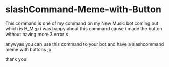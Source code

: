 # slashCommand-Meme-with-Button

This command is one of my command on my New Music bot coming out which is H_M ;p
i was happy about this command cause i made the button without having more 3 error's 

anywyas you can use this command to your bot and have a slashcommand meme with buttons ;p 

thank you!
